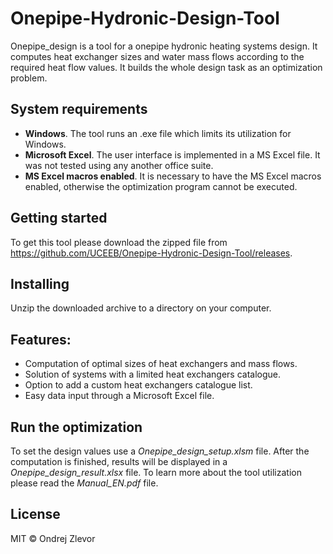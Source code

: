 # Onepipe-Hydronic-Design-Tool

Onepipe_design is a tool for a onepipe hydronic heating systems design. It 
computes heat exchanger sizes and water mass flows according to the required 
heat flow values. It builds the whole design task as an optimization 
problem.  

## System requirements
* **Windows**. The tool runs an .exe file which limits its utilization for Windows. 
* **Microsoft Excel**. The user interface is implemented in a MS Excel file. It was not tested using any another office suite.  
* **MS Excel macros enabled**. It is necessary to have the MS Excel macros enabled, otherwise the optimization program cannot be executed. 

## Getting started

To get this tool please download the zipped file from https://github.com/UCEEB/Onepipe-Hydronic-Design-Tool/releases. 

## Installing

Unzip the downloaded archive to a directory on your computer.

## Features:
* Computation of optimal sizes of heat exchangers and mass flows.
* Solution of systems with a limited heat exchangers catalogue.
* Option to add a custom heat exchangers catalogue list.
* Easy data input through a Microsoft Excel file.

## Run the optimization
  
To set the design values use a *Onepipe_design_setup.xlsm* file. After the 
computation is finished, results will be displayed in a 
*Onepipe_design_result.xlsx* file. To learn more about the tool utilization please 
read the *Manual_EN.pdf* file. 

  
## License
MIT © Ondrej Zlevor
